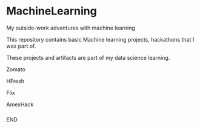 # MachineLearning

My outside-work adventures with machine learning

This repository contains basic Machine learning projects, hackathons that I was part of. 

These projects and artifacts are part of my data science learning.

Zomato

HFresh

Flix

AmexHack

###
END
